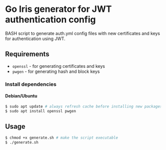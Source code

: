 # Go Iris generator for JWT authentication config

BASH script to generate auth.yml config files with new certificates and keys for authentication using JWT.

## Requirements

- `openssl` - for generating certificates and keys
- `pwgen` - for generating hash and block keys

### Install dependencies

#### Debian/Ubuntu

````bash
$ sudo apt update # always refresh cache before installing new packages
$ sudo apt install openssl pwgen
````

## Usage

````bash
$ chmod +x generate.sh # make the script executable
$ ./generate.sh
````

